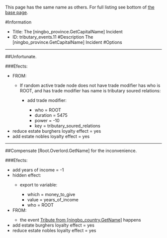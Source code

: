 This page has the same name as others. For full listing see bottom of [the base page](the_ningbo_province_getcapitalname_incident.md).

#Information
 - Title: The [ningbo_province.GetCapitalName] Incident
 - ID: tributary_events.11
#Description
The [ningbo_province.GetCapitalName] Incident
#Options

___
##Unfortunate.

###Efects:<ul><li>FROM:</li><ul><li>If random active trade node does not have trade modifier has who is ROOT, and has trade modifier has name is tributary soured relations:</li><ul><li>add trade modifier:</li><ul><li>who = ROOT</li><li>duration = 5475</li><li>power = -10</li><li>key = tributary_soured_relations</li></ul></ul></ul><li>reduce estate burghers loyalty effect = yes</li><li>add estate nobles loyalty effect = yes</li></ul>

___
##Compensate [Root.Overlord.GetName] for the inconvenience.

###Efects:<ul><li>add years of income = -1</li><li>hidden effect:</li><ul><li>export to variable:</li><ul><li>which = money_to_give</li><li>value = years_of_income</li><li>who = ROOT</li></ul></ul><li>FROM:</li><ul><li>the event [Tribute from [ningbo_country.GetName]](../events/tribute_from_ningbo_country_getname.md) happens</li></ul><li>add estate burghers loyalty effect = yes</li><li>reduce estate nobles loyalty effect = yes</li></ul>
